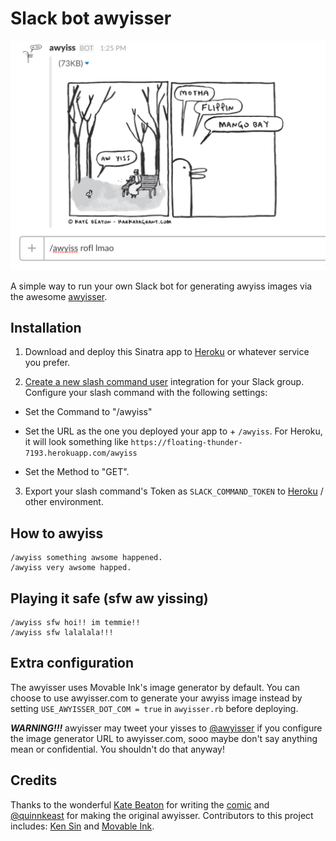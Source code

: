 # Slack bot awyisser

![awyiss](screencapture.png)

A simple way to run your own Slack bot for generating awyiss images via the awesome [awyisser](http://www.awyisser.com/).

## Installation

1. Download and deploy this Sinatra app to [Heroku](https://devcenter.heroku.com/articles/rack#sinatra) or whatever service you prefer.

2. [Create a new slash command user](https://my.slack.com/services/new/slash-commands) integration for your Slack group. Configure your slash command with the following settings:
  - Set the Command to "/awyiss"

  - Set the URL as the one you deployed your app to + `/awyiss`. For Heroku, it will look something like `https://floating-thunder-7193.herokuapp.com/awyiss`

  - Set the Method to "GET".

3. Export your slash command's Token as `SLACK_COMMAND_TOKEN` to [Heroku](https://devcenter.heroku.com/articles/config-vars#setting-up-config-vars-for-a-deployed-application) / other environment.

## How to awyiss

```
/awyiss something awsome happened.
/awyiss very awsome happed.
```

## Playing it safe (sfw aw yissing)

```
/awyiss sfw hoi!! im temmie!!
/awyiss sfw lalalala!!!
```

## Extra configuration

The awyisser uses Movable Ink's image generator by default. You can choose to use awyisser.com to generate your awyiss image instead by setting `USE_AWYISSER_DOT_COM = true` in `awyisser.rb` before deploying. 

***WARNING!!!*** awyisser may tweet your yisses to [@awyisser](https://twitter.com/awyisser) if you configure the image generator URL to awyisser.com, sooo maybe don't say anything mean or confidential. You shouldn't do that anyway!

## Credits

Thanks to the wonderful [Kate Beaton](http://harkavagrant.com/) for writing the [comic](http://www.harkavagrant.com/index.php?id=326) and [@quinnkeast](https://twitter.com/quinnkeast) for making the original awyisser. Contributors to this project includes: [Ken Sin](https://github.com/ksin) and [Movable Ink](https://github.com/movableink).
